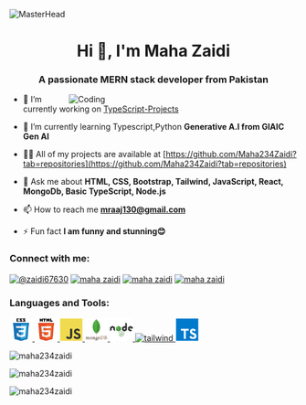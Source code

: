 ![MasterHead](https://user-images.githubusercontent.com/90236635/232446433-d5540fa2-fe28-4bb8-b929-cdb51fe61336.gif)

<h1 align="center">Hi 👋, I'm Maha Zaidi</h1>
<h3 align="center">A passionate MERN stack developer from Pakistan</h3>
<img align="right" alt="Coding" width="400" src="https://cdn.dribbble.com/users/4055494/screenshots/15215756/media/d2b66c4ca0192aa26d103448b3d1518b.gif">


- 🔭 I’m currently working on [TypeScript-Projects](https://github.com/Maha234Zaidi/calculator-project-TS.git)

- 🌱 I’m currently learning Typescript,Python **Generative A.I from GIAIC Gen AI**

- 👨‍💻 All of my projects are available at [https://github.com/Maha234Zaidi?tab=repositories](https://github.com/Maha234Zaidi?tab=repositories)

- 💬 Ask me about **HTML, CSS, Bootstrap, Tailwind, JavaScript, React, MongoDb, Basic TypeScript, Node.js**

- 📫 How to reach me **mraaj130@gmail.com**

- ⚡ Fun fact **I am funny and stunning😊**

<h3 align="left">Connect with me:</h3>
<p align="left">
<a href="https://x.com/zaidi67630?s=09" target="_blank"><img align="center" src="https://raw.githubusercontent.com/rahuldkjain/github-profile-readme-generator/master/src/images/icons/Social/twitter.svg" alt="@zaidi67630" height="30" width="40" /></a>
<a href="https://www.linkedin.com/in/maha-zaidi-5726ab270/" target="_blank"><img align="center" src="https://raw.githubusercontent.com/rahuldkjain/github-profile-readme-generator/master/src/images/icons/Social/linked-in-alt.svg" alt="maha zaidi" height="30" width="40" /></a>
<a href="https://www.facebook.com/profile.php?id=100091360387065" target="_blank"><img align="center" src="https://raw.githubusercontent.com/rahuldkjain/github-profile-readme-generator/master/src/images/icons/Social/facebook.svg" alt="maha zaidi" height="30" width="40" /></a>
<a href="https://www.instagram.com/mahazaidi130/?hl=en" target="_blank"><img align="center" src="https://raw.githubusercontent.com/rahuldkjain/github-profile-readme-generator/master/src/images/icons/Social/instagram.svg" alt="maha zaidi" height="30" width="40" /></a>
</p>

<h3 align="left">Languages and Tools:</h3>
<p align="left"> <a href="https://www.w3schools.com/css/" target="_blank" rel="noreferrer"> <img src="https://raw.githubusercontent.com/devicons/devicon/master/icons/css3/css3-original-wordmark.svg" alt="css3" width="40" height="40"/> </a> <a href="https://www.w3.org/html/" target="_blank" rel="noreferrer"> <img src="https://raw.githubusercontent.com/devicons/devicon/master/icons/html5/html5-original-wordmark.svg" alt="html5" width="40" height="40"/> </a> <a href="https://developer.mozilla.org/en-US/docs/Web/JavaScript" target="_blank" rel="noreferrer"> <img src="https://raw.githubusercontent.com/devicons/devicon/master/icons/javascript/javascript-original.svg" alt="javascript" width="40" height="40"/> </a> <a href="https://www.mongodb.com/" target="_blank" rel="noreferrer"> <img src="https://raw.githubusercontent.com/devicons/devicon/master/icons/mongodb/mongodb-original-wordmark.svg" alt="mongodb" width="40" height="40"/> </a> <a href="https://nodejs.org" target="_blank" rel="noreferrer"> <img src="https://raw.githubusercontent.com/devicons/devicon/master/icons/nodejs/nodejs-original-wordmark.svg" alt="nodejs" width="40" height="40"/> </a> <a href="https://tailwindcss.com/" target="_blank" rel="noreferrer"> <img src="https://www.vectorlogo.zone/logos/tailwindcss/tailwindcss-icon.svg" alt="tailwind" width="40" height="40"/> </a> <a href="https://www.typescriptlang.org/" target="_blank" rel="noreferrer"> <img src="https://raw.githubusercontent.com/devicons/devicon/master/icons/typescript/typescript-original.svg" alt="typescript" width="40" height="40"/> </a> </p>

<p>&nbsp;<img align="left" src="https://github-readme-stats.vercel.app/api/top-langs?username=maha234zaidi&show_icons=true&locale=en&layout=compact" alt="maha234zaidi" /></p>

<p>&nbsp;<img align="left" src="https://github-readme-stats.vercel.app/api?username=maha234zaidi&show_icons=true&locale=en" alt="maha234zaidi" /></p>

<p>&nbsp;<img align="left" src="https://github-readme-streak-stats.herokuapp.com/?user=maha234zaidi&" alt="maha234zaidi" /></p>
